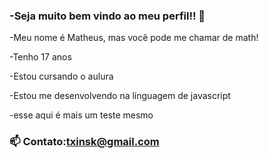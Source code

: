 ### -Seja muito bem vindo ao meu perfil!! 🎸

-Meu nome é Matheus, mas você pode me chamar de math!

-Tenho 17 anos

-Estou cursando o aulura

-Estou me desenvolvendo na línguagem de javascript

-esse aqui é mais um teste mesmo

### 📫 Contato:txinsk@gmail.com 

